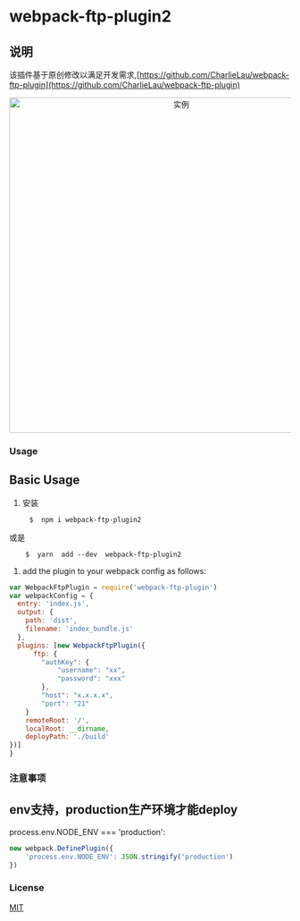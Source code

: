 

# webpack-ftp-plugin2

## 说明

该插件基于原创修改以满足开发需求,[https://github.com/CharlieLau/webpack-ftp-plugin](https://github.com/CharlieLau/webpack-ftp-plugin)

<p align="center"><img width="600px" src="http://owzieh3tb.bkt.clouddn.com/ftp-plugin.png" alt="实例"></p>

### Usage


Basic Usage
-----------
1. 安装

```
     $  npm i webpack-ftp-plugin2
```
或是
```
    $  yarn  add --dev  webpack-ftp-plugin2
```

1. add the plugin to your webpack config as follows:

```javascript
var WebpackFtpPlugin = require('webpack-ftp-plugin')
var webpackConfig = {
  entry: 'index.js',
  output: {
    path: 'dist',
    filename: 'index_bundle.js'
  },
  plugins: [new WebpackFtpPlugin({
      ftp: {
        "authKey": {
            "username": "xx",
            "password": "xxx"
        },
        "host": "x.x.x.x",
        "port": "21"
    }
    remoteRoot: '/',
    localRoot: __dirname,
    deployPath: './build'
})]
}
```

### 注意事项

 env支持，production生产环境才能deploy
-----------
process.env.NODE_ENV === 'production':


```javascript
new webpack.DefinePlugin({
    'process.env.NODE_ENV': JSON.stringify('production')
})
```

### License

[MIT](http://opensource.org/licenses/MIT)